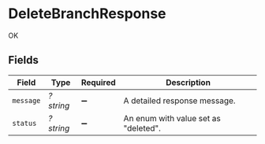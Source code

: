 # DeleteBranchResponse

OK


## Fields

| Field                                | Type                                 | Required                             | Description                          |
| ------------------------------------ | ------------------------------------ | ------------------------------------ | ------------------------------------ |
| `message`                            | *?string*                            | :heavy_minus_sign:                   | A detailed response message.         |
| `status`                             | *?string*                            | :heavy_minus_sign:                   | An enum with value set as "deleted". |